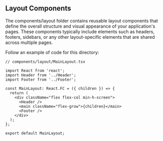 ## Layout Components

The components/layout folder contains reusable layout components that define the overall structure and visual appearance of your application's pages. These components typically include elements such as headers, footers, sidebars, or any other layout-specific elements that are shared across multiple pages.

Follow an example of code for this directory:

```
// components/layout/MainLayout.tsx

import React from 'react';
import Header from '../Header';
import Footer from '../Footer';

const MainLayout: React.FC = ({ children }) => {
  return (
    <div className="flex flex-col min-h-screen">
      <Header />
      <main className="flex-grow">{children}</main>
      <Footer />
    </div>
  );
};

export default MainLayout;
```
